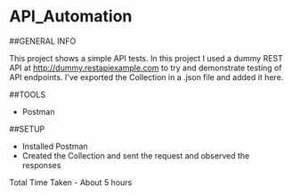 # API_Automation


##GENERAL INFO

This project shows a simple API tests. In this project I used a dummy REST API at http://dummy.restapiexample.com to try and demonstrate testing of API endpoints. I've exported the Collection in a .json file and added it here. 

##TOOLS

- Postman

##SETUP

- Installed Postman
- Created the Collection and sent the request and observed the responses 

Total Time Taken - About 5 hours
